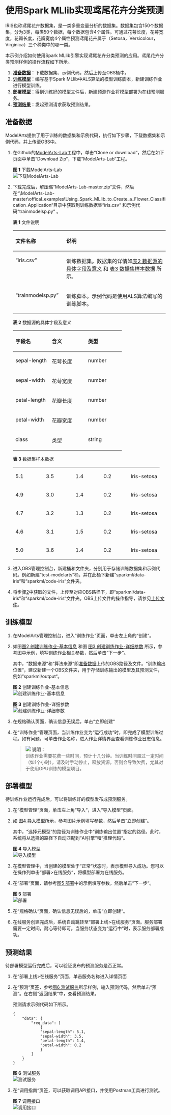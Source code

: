 # 使用Spark MLlib实现鸢尾花卉分类预测<a name="modelarts_10_0016"></a>

IRIS也称鸢尾花卉数据集，是一类多重变量分析的数据集。数据集包含150个数据集，分为3类，每类50个数据，每个数据包含4个属性。可通过花萼长度，花萼宽度，花瓣长度，花瓣宽度4个属性预测鸢尾花卉属于（Setosa，Versicolour，Virginica）三个种类中的哪一类。

本示例介绍如何使用Spark MLlib引擎实现鸢尾花卉分类预测的应用。鸢尾花卉分类预测样例的操作流程如下所示。

1.  **[准备数据](#section055233642011)**：下载数据集、示例代码，然后上传至OBS桶中。
2.  **[训练模型](#section15883611781)**：编写基于Spark MLlib中ALS算法的模型训练脚本，新建训练作业进行模型训练。
3.  **[部署模型](#section7124946131216)**：得到训练好的模型文件后，新建预测作业将模型部署为在线预测服务。
4.  **[预测结果](#section773012861716)**：发起预测请求获取预测结果。

## 准备数据<a name="section055233642011"></a>

ModelArts提供了用于训练的数据集和示例代码，执行如下步骤，下载数据集和示例代码，并上传至OBS中。

1.  在Github的[ModelArts-Lab](https://github.com/huaweicloud/ModelArts-Lab)工程中，单击“Clone or download“，然后在如下页面中单击“Download Zip“，下载“ModelArts-Lab“工程。

    **图 1**  下载ModelArts-Lab<a name="fig1230292013811"></a>  
    ![](figures/下载ModelArts-Lab.png "下载ModelArts-Lab")

2.  <a name="li4572151143318"></a>下载完成后，解压缩“ModelArts-Lab-master.zip“文件，然后在“\\ModelArts-Lab-master\\offical\_examples\\Using\_Spark\_MLlib\_to\_Create\_a\_Flower\_Classification\_Application“目录中获取到训练数据集“iris.csv“  和示例代码“trainmodelsp.py“  。

    **表 1**  文件说明

    <a name="table1222116474916"></a>
    <table><thead align="left"><tr id="row32211547796"><th class="cellrowborder" valign="top" width="33.26%" id="mcps1.2.3.1.1"><p id="p192213471498"><a name="p192213471498"></a><a name="p192213471498"></a>文件名称</p>
    </th>
    <th class="cellrowborder" valign="top" width="66.74%" id="mcps1.2.3.1.2"><p id="p122184710913"><a name="p122184710913"></a><a name="p122184710913"></a>说明</p>
    </th>
    </tr>
    </thead>
    <tbody><tr id="row52212471596"><td class="cellrowborder" valign="top" width="33.26%" headers="mcps1.2.3.1.1 "><p id="p52217471916"><a name="p52217471916"></a><a name="p52217471916"></a><span class="filepath" id="filepath153931422141017"><a name="filepath153931422141017"></a><a name="filepath153931422141017"></a>“iris.csv”</span></p>
    </td>
    <td class="cellrowborder" valign="top" width="66.74%" headers="mcps1.2.3.1.2 "><p id="p1822217471397"><a name="p1822217471397"></a><a name="p1822217471397"></a>训练数据集。数据集的详情如<a href="#table7676140164111">表2 数据源的具体字段及意义</a> 和 <a href="#table151195314531">表3 数据集样本数据</a> 所示。</p>
    </td>
    </tr>
    <tr id="row1622224711910"><td class="cellrowborder" valign="top" width="33.26%" headers="mcps1.2.3.1.1 "><p id="p1122217474914"><a name="p1122217474914"></a><a name="p1122217474914"></a><span class="filepath" id="filepath758772881017"><a name="filepath758772881017"></a><a name="filepath758772881017"></a>“trainmodelsp.py”</span></p>
    </td>
    <td class="cellrowborder" valign="top" width="66.74%" headers="mcps1.2.3.1.2 "><p id="p152224474913"><a name="p152224474913"></a><a name="p152224474913"></a>训练脚本。示例代码是使用ALS算法编写的训练脚本。</p>
    </td>
    </tr>
    </tbody>
    </table>

    **表 2**  数据源的具体字段及意义

    <a name="table7676140164111"></a>
    <table><thead align="left"><tr id="row1455111119140"><th class="cellrowborder" valign="top" width="33.33333333333333%" id="mcps1.2.4.1.1"><p id="p755181116146"><a name="p755181116146"></a><a name="p755181116146"></a>字段名</p>
    </th>
    <th class="cellrowborder" valign="top" width="33.33333333333333%" id="mcps1.2.4.1.2"><p id="p29351116101415"><a name="p29351116101415"></a><a name="p29351116101415"></a>含义</p>
    </th>
    <th class="cellrowborder" valign="top" width="33.33333333333333%" id="mcps1.2.4.1.3"><p id="p193651691412"><a name="p193651691412"></a><a name="p193651691412"></a>类型</p>
    </th>
    </tr>
    </thead>
    <tbody><tr id="row32021948141317"><td class="cellrowborder" valign="top" width="33.33333333333333%" headers="mcps1.2.4.1.1 "><p id="p20202948141312"><a name="p20202948141312"></a><a name="p20202948141312"></a>sepal-length</p>
    </td>
    <td class="cellrowborder" valign="top" width="33.33333333333333%" headers="mcps1.2.4.1.2 "><p id="p1020284812137"><a name="p1020284812137"></a><a name="p1020284812137"></a>花萼长度</p>
    </td>
    <td class="cellrowborder" valign="top" width="33.33333333333333%" headers="mcps1.2.4.1.3 "><p id="p27743714143"><a name="p27743714143"></a><a name="p27743714143"></a>number</p>
    </td>
    </tr>
    <tr id="row8203104815131"><td class="cellrowborder" valign="top" width="33.33333333333333%" headers="mcps1.2.4.1.1 "><p id="p12031648171312"><a name="p12031648171312"></a><a name="p12031648171312"></a>sepal-width</p>
    </td>
    <td class="cellrowborder" valign="top" width="33.33333333333333%" headers="mcps1.2.4.1.2 "><p id="p920344810132"><a name="p920344810132"></a><a name="p920344810132"></a>花萼宽度</p>
    </td>
    <td class="cellrowborder" valign="top" width="33.33333333333333%" headers="mcps1.2.4.1.3 "><p id="p1577417771412"><a name="p1577417771412"></a><a name="p1577417771412"></a>number</p>
    </td>
    </tr>
    <tr id="row112031148111318"><td class="cellrowborder" valign="top" width="33.33333333333333%" headers="mcps1.2.4.1.1 "><p id="p42031248161310"><a name="p42031248161310"></a><a name="p42031248161310"></a>petal-length</p>
    </td>
    <td class="cellrowborder" valign="top" width="33.33333333333333%" headers="mcps1.2.4.1.2 "><p id="p1220344851318"><a name="p1220344851318"></a><a name="p1220344851318"></a>花瓣长度</p>
    </td>
    <td class="cellrowborder" valign="top" width="33.33333333333333%" headers="mcps1.2.4.1.3 "><p id="p1177487181410"><a name="p1177487181410"></a><a name="p1177487181410"></a>number</p>
    </td>
    </tr>
    <tr id="row1020314851311"><td class="cellrowborder" valign="top" width="33.33333333333333%" headers="mcps1.2.4.1.1 "><p id="p1520413484134"><a name="p1520413484134"></a><a name="p1520413484134"></a>petal-width</p>
    </td>
    <td class="cellrowborder" valign="top" width="33.33333333333333%" headers="mcps1.2.4.1.2 "><p id="p5204194891314"><a name="p5204194891314"></a><a name="p5204194891314"></a>花瓣宽度</p>
    </td>
    <td class="cellrowborder" valign="top" width="33.33333333333333%" headers="mcps1.2.4.1.3 "><p id="p87742078147"><a name="p87742078147"></a><a name="p87742078147"></a>number</p>
    </td>
    </tr>
    <tr id="row19204248141320"><td class="cellrowborder" valign="top" width="33.33333333333333%" headers="mcps1.2.4.1.1 "><p id="p17204194841315"><a name="p17204194841315"></a><a name="p17204194841315"></a>class</p>
    </td>
    <td class="cellrowborder" valign="top" width="33.33333333333333%" headers="mcps1.2.4.1.2 "><p id="p1120464841312"><a name="p1120464841312"></a><a name="p1120464841312"></a>类型</p>
    </td>
    <td class="cellrowborder" valign="top" width="33.33333333333333%" headers="mcps1.2.4.1.3 "><p id="p16774675147"><a name="p16774675147"></a><a name="p16774675147"></a>string</p>
    </td>
    </tr>
    </tbody>
    </table>

    **表 3**  数据集样本数据

    <a name="table151195314531"></a>
    <table><tbody><tr id="row9225319535"><td class="cellrowborder" valign="top" width="20.795840831833633%"><p id="p142253155312"><a name="p142253155312"></a><a name="p142253155312"></a>5.1</p>
    </td>
    <td class="cellrowborder" valign="top" width="20.095980803839232%"><p id="p112125311538"><a name="p112125311538"></a><a name="p112125311538"></a>3.5</p>
    </td>
    <td class="cellrowborder" valign="top" width="19.05618876224755%"><p id="p62353195313"><a name="p62353195313"></a><a name="p62353195313"></a>1.4</p>
    </td>
    <td class="cellrowborder" valign="top" width="18.58628274345131%"><p id="p15235345317"><a name="p15235345317"></a><a name="p15235345317"></a>0.2</p>
    </td>
    <td class="cellrowborder" valign="top" width="21.465706858628273%"><p id="p2067285431217"><a name="p2067285431217"></a><a name="p2067285431217"></a>Iris-setosa</p>
    </td>
    </tr>
    <tr id="row1022053185310"><td class="cellrowborder" valign="top" width="20.795840831833633%"><p id="p17245319536"><a name="p17245319536"></a><a name="p17245319536"></a>4.9</p>
    </td>
    <td class="cellrowborder" valign="top" width="20.095980803839232%"><p id="p7285310536"><a name="p7285310536"></a><a name="p7285310536"></a>3.0</p>
    </td>
    <td class="cellrowborder" valign="top" width="19.05618876224755%"><p id="p1421453205312"><a name="p1421453205312"></a><a name="p1421453205312"></a>1.4</p>
    </td>
    <td class="cellrowborder" valign="top" width="18.58628274345131%"><p id="p5235325318"><a name="p5235325318"></a><a name="p5235325318"></a>0.2</p>
    </td>
    <td class="cellrowborder" valign="top" width="21.465706858628273%"><p id="p1267255414121"><a name="p1267255414121"></a><a name="p1267255414121"></a>Iris-setosa</p>
    </td>
    </tr>
    <tr id="row5255395315"><td class="cellrowborder" valign="top" width="20.795840831833633%"><p id="p20219534534"><a name="p20219534534"></a><a name="p20219534534"></a>4.7</p>
    </td>
    <td class="cellrowborder" valign="top" width="20.095980803839232%"><p id="p4295310534"><a name="p4295310534"></a><a name="p4295310534"></a>3.2</p>
    </td>
    <td class="cellrowborder" valign="top" width="19.05618876224755%"><p id="p22853165314"><a name="p22853165314"></a><a name="p22853165314"></a>1.3</p>
    </td>
    <td class="cellrowborder" valign="top" width="18.58628274345131%"><p id="p162753205320"><a name="p162753205320"></a><a name="p162753205320"></a>0.2</p>
    </td>
    <td class="cellrowborder" valign="top" width="21.465706858628273%"><p id="p4672195491215"><a name="p4672195491215"></a><a name="p4672195491215"></a>Iris-setosa</p>
    </td>
    </tr>
    <tr id="row13245325315"><td class="cellrowborder" valign="top" width="20.795840831833633%"><p id="p5285355318"><a name="p5285355318"></a><a name="p5285355318"></a>4.6</p>
    </td>
    <td class="cellrowborder" valign="top" width="20.095980803839232%"><p id="p8285316537"><a name="p8285316537"></a><a name="p8285316537"></a>3.1</p>
    </td>
    <td class="cellrowborder" valign="top" width="19.05618876224755%"><p id="p526533538"><a name="p526533538"></a><a name="p526533538"></a>1.5</p>
    </td>
    <td class="cellrowborder" valign="top" width="18.58628274345131%"><p id="p02185311536"><a name="p02185311536"></a><a name="p02185311536"></a>0.2</p>
    </td>
    <td class="cellrowborder" valign="top" width="21.465706858628273%"><p id="p14672195418125"><a name="p14672195418125"></a><a name="p14672195418125"></a>Iris-setosa</p>
    </td>
    </tr>
    <tr id="row1225312534"><td class="cellrowborder" valign="top" width="20.795840831833633%"><p id="p202145318532"><a name="p202145318532"></a><a name="p202145318532"></a>5.0</p>
    </td>
    <td class="cellrowborder" valign="top" width="20.095980803839232%"><p id="p22253115315"><a name="p22253115315"></a><a name="p22253115315"></a>3.6</p>
    </td>
    <td class="cellrowborder" valign="top" width="19.05618876224755%"><p id="p93165315314"><a name="p93165315314"></a><a name="p93165315314"></a>1.4</p>
    </td>
    <td class="cellrowborder" valign="top" width="18.58628274345131%"><p id="p11315312538"><a name="p11315312538"></a><a name="p11315312538"></a>0.2</p>
    </td>
    <td class="cellrowborder" valign="top" width="21.465706858628273%"><p id="p1672205419121"><a name="p1672205419121"></a><a name="p1672205419121"></a>Iris-setosa</p>
    </td>
    </tr>
    </tbody>
    </table>

3.  进入OBS管理控制台，新建桶和文件夹，分别用于存储训练数据集和示例代码。例如新建“test-modelarts“桶，并在此桶下新建“sparkml/data-iris“和“sparkml/code-iris“文件夹。
4.  将步骤[2](#li4572151143318)中获取的文件，上传至对应OBS路径下，即“sparkml/data-iris“和“sparkml/code-iris“文件夹。OBS上传文件的操作指导，请参见[上传文件](https://support.huaweicloud.com/usermanual-obs/zh-cn_topic_0045829661.html)。

## 训练模型<a name="section15883611781"></a>

1.  在ModelArts管理控制台，进入“训练作业“页面，单击左上角的“创建“。
2.  如图[图2 创建训练作业-基本信息](#fig64081416477)   和图  [图3 创建训练作业-详细参数](#fig16109143312477)  所示，参考图中示例，填写训练作业相关参数，然后单击“下一步“。

    其中，“数据来源“和“算法来源“即[准备数据](#section055233642011)上传的OBS路径及文件。“训练输出位置“，建议新建一个OBS文件夹，用于存储训练输出的模型及其预测文件，例如“sparkml/output“。

    **图 2**  创建训练作业-基本信息<a name="fig64081416477"></a>  
    ![](figures/创建训练作业-基本信息.png "创建训练作业-基本信息")

    **图 3**  创建训练作业-详细参数<a name="fig16109143312477"></a>  
    ![](figures/创建训练作业-详细参数.png "创建训练作业-详细参数")

3.  在规格确认页面，确认信息无误后，单击“立即创建“
4.  在“训练作业“管理页面，当训练作业变为“运行成功“时，即完成了模型训练过程。如有问题，可单击作业名称，进入作业详情界面查看训练作业日志信息。

    >![](public_sys-resources/icon-note.gif) **说明：**   
    >训练作业需要花费一些时间，预计十几分钟。当训练时间超过一定时间（如1个小时），请及时手动停止，释放资源。否则会导致欠费，尤其对于使用GPU训练的模型项目。  


## 部署模型<a name="section7124946131216"></a>

待训练作业运行完成后，可以将训练好的模型发布成预测服务。

1.  在“模型管理“页面，单击左上角“导入“，进入“导入模型“页面。
2.  如  [图4 导入模型](#fig1170713597470)所示，参考图片示例填写参数，然后单击“立即创建“。

    其中，“选择元模型“的路径为训练作业中“训练输出位置“指定的路径。此时，系统将从选择的路径下自动匹配到“AI引擎“和“推理代码“。

    **图 4**  导入模型<a name="fig1170713597470"></a>  
    ![](figures/导入模型.png "导入模型")

3.  在模型管理中，当创建的模型处于“正常“状态时，表示模型导入成功。您可以在操作列单击“部署\>在线服务“，将模型部署为在线服务。
4.  在“部署“页面，请参考[图5 部署](#fig1575991174818)中的示例填写参数，然后单击“下一步“。

    **图 5**  部署<a name="fig1575991174818"></a>  
    ![](figures/部署.png "部署")

5.  在“规格确认“页面，确认信息无误后的，单击“立即创建“。
6.  在线服务创建完成后，系统自动跳转至“部署上线\>在线服务“页面。服务部署需要一定时间，耐心等待即可。当服务状态变为“运行中“时，表示服务部署成功。

## 预测结果<a name="section773012861716"></a>

待部署模型运行完成后，可以验证发布的预测服务是否正常。

1.  在“部署上线\>在线服务“页面，单击服务名称进入详情页面
2.  在“预测“页签，参考[图6 测试服务](#fig10527194111305)所示样例，输入预测代码，然后单击“预测“。在右侧“返回结果“中，查看预测结果。

    预测请求示例代码如下所示。

    ```
    {
    	"data": {
    		"req_data": [
    			{
    			"sepal-length": 5.1,
    			"sepal-width": 3.5,
    			"petal-length": 1.4,
    			"petal-width": 0.2
    			}
    		]
    	}
    }
    ```

    **图 6**  测试服务<a name="fig10527194111305"></a>  
    ![](figures/测试服务.png "测试服务")

3.  在“调用指南“页签，可以获取调用API接口，并使用Postman工具进行测试。

    **图 7**  调用接口<a name="fig19673161519302"></a>  
    ![](figures/调用接口.png "调用接口")


